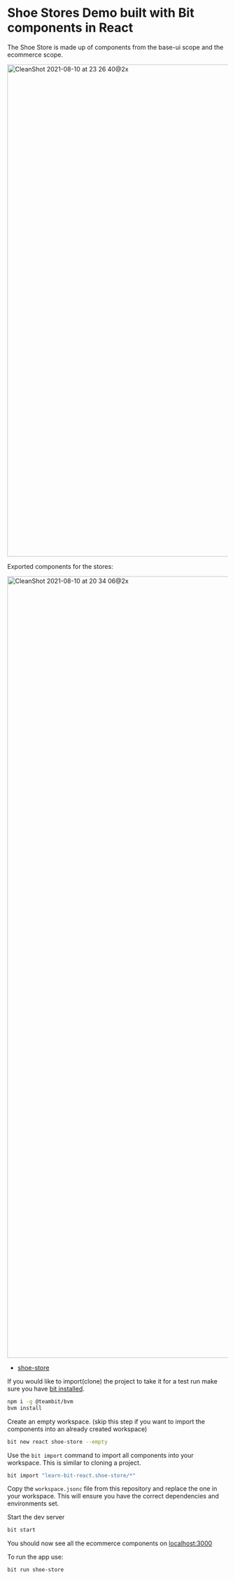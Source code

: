 # Shoe Stores Demo built with Bit components in React

The Shoe Store is made up of components from the base-ui scope and the ecommerce scope.

<img width="1124" alt="CleanShot 2021-08-10 at 23 26 40@2x" src="https://user-images.githubusercontent.com/13063165/128937364-5c814d60-7538-4e00-8571-31ad3020bae6.png">

Exported components for the stores:

<img width="1785" alt="CleanShot 2021-08-10 at 20 34 06@2x" src="https://user-images.githubusercontent.com/13063165/128926384-554ebf1a-f80a-48e5-bef9-b4c3bc835149.png">

- [shoe-store](https://bit.dev/learn-bit-react/shoe-store)

If you would like to import(clone) the project to take it for a test run make sure you have [bit installed](https://harmony-docs.bit.dev/getting-started/installing-bit).

```bash
npm i -g @teambit/bvm
bvm install
```

Create an empty workspace. (skip this step if you want to import the components into an already created workspace)

```bash
bit new react shoe-store --empty
```

Use the `bit import` command to import all components into your workspace. This is similar to cloning a project.

```bash
bit import "learn-bit-react.shoe-store/*"
```

Copy the `workspace.jsonc` file from this repository and replace the one in your workspace. This will ensure you have the correct dependencies and environments set.

Start the dev server

```bash
bit start
```

You should now see all the ecommerce components on [localhost:3000](http://localhost:3000)

To run the app use:

```bash
bit run shoe-store
```
